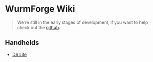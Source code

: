 # WurmForge Wiki

> We're still in the early stages of development, if you want to help check out the [github](https://github.com/WurmForge/wiki).

## Handhelds

- [DS Lite](DS%20Lite)
